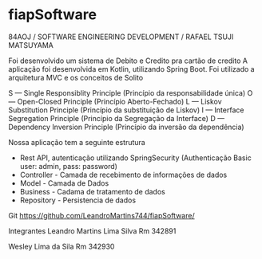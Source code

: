 # fiapSoftware
84AOJ / SOFTWARE ENGINEERING DEVELOPMENT / RAFAEL TSUJI MATSUYAMA

Foi desenvolvido um sistema de Debito e Credito pra cartão de credito
A aplicação foi desenvolvida em Kotlin, utilizando Spring Boot.
Foi utilizado a arquitetura MVC e os conceitos de Solito


S — Single Responsiblity Principle (Princípio da responsabilidade única)
O — Open-Closed Principle (Princípio Aberto-Fechado)
L — Liskov Substitution Principle (Princípio da substituição de Liskov)
I — Interface Segregation Principle (Princípio da Segregação da Interface)
D — Dependency Inversion Principle (Princípio da inversão da dependência)

Nossa aplicação tem a seguinte estrutura
  * Rest API, autenticação utilizando SpringSecurity (Authenticação Basic user: admin, pass: password)
  * Controller - Camada de recebimento de informações de dados
  * Model - Camada de Dados
  * Business - Cadama de tratamento de dados
  * Repository - Persistencia de dados
  
Git
https://github.com/LeandroMartins744/fiapSoftware/

Integrantes
Leandro Martins Lima Silva
Rm 342891

Wesley Lima da Sila
Rm 342930

